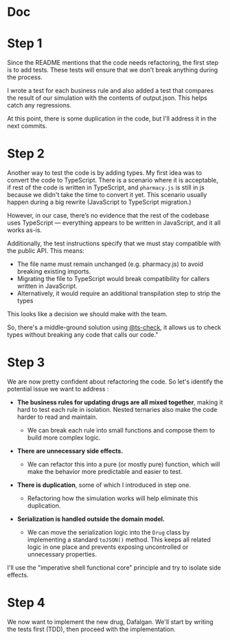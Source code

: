 # Doc

# Step 1

Since the README mentions that the code needs refactoring, the first step is to add tests. These tests will ensure that we don’t break anything during the process.

I wrote a test for each business rule and also added a test that compares the result of our simulation with the contents of output.json. This helps catch any regressions.

At this point, there is some duplication in the code, but I'll address it in the next commits.

# Step 2

Another way to test the code is by adding types. My first idea was to convert the code to TypeScript. There is a scenario where it is acceptable, if rest of the code is written in TypeScript, and `pharmacy.js` is still in js because we didn't take the time to convert it yet. This scenario usually happen during a big rewrite (JavaScript to TypeScript migration.)

However, in our case, there’s no evidence that the rest of the codebase uses TypeScript — everything appears to be written in JavaScript, and it all works as-is.

Additionally, the test instructions specify that we must stay compatible with the public API. This means:

- The file name must remain unchanged (e.g. pharmacy.js) to avoid breaking existing imports.
- Migrating the file to TypeScript would break compatibility for callers written in JavaScript.
- Alternatively, it would require an additional transpilation step to strip the types

This looks like a decision we should make with the team.

So, there's a middle-ground solution using [@ts-check](https://www.typescriptlang.org/docs/handbook/intro-to-js-ts.html), it allows us to check types without breaking any code that calls our code."

# Step 3

We are now pretty confident about refactoring the code. So let's identify the potential issue we want to address :

- **The business rules for updating drugs are all mixed together**, making it hard to test each rule in isolation. Nested ternaries also make the code harder to read and maintain.

  - We can break each rule into small functions and compose them to build more complex logic.

- **There are unnecessary side effects.**

  - We can refactor this into a pure (or mostly pure) function, which will make the behavior more predictable and easier to test.

- **There is duplication**, some of which I introduced in step one.

  - Refactoring how the simulation works will help eliminate this duplication.

- **Serialization is handled outside the domain model.**
  - We can move the serialization logic into the `Drug` class by implementing a standard `toJSON()` method.
    This keeps all related logic in one place and prevents exposing uncontrolled or unnecessary properties.

I'll use the "imperative shell functional core" principle and try to isolate side effects.

# Step 4

We now want to implement the new drug, Dafalgan.
We'll start by writing the tests first (TDD), then proceed with the implementation.
